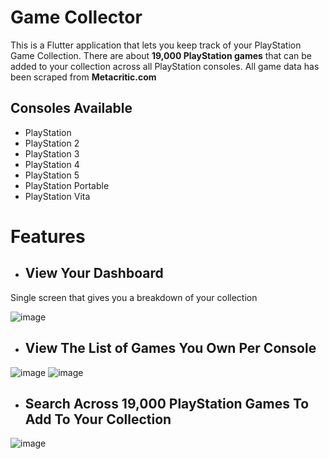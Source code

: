 # Game Collector

This is a Flutter application that lets you keep track of your PlayStation Game Collection. There are about **19,000 PlayStation games** that can be added to your collection across all PlayStation consoles. 
All game data has been scraped from **Metacritic.com**

## Consoles Available
- PlayStation
- PlayStation 2
- PlayStation 3
- PlayStation 4
- PlayStation 5
- PlayStation Portable
- PlayStation Vita

# Features

- ## View Your Dashboard
Single screen that gives you a breakdown of your collection

![image](https://github.com/DipeshMohanty1098/game-collector-client/assets/60932129/8f00a5c8-17b3-42a4-b45b-846a454f2118)

- ## View The List of Games You Own Per Console

![image](https://github.com/DipeshMohanty1098/game-collector-client/assets/60932129/34261c1d-fb19-4746-8c5f-97c3d2e15efd)            ![image](https://github.com/DipeshMohanty1098/game-collector-client/assets/60932129/2dc3e74a-3f98-4668-973d-dd955ce9d601)

- ## Search Across 19,000 PlayStation Games To Add To Your Collection

![image](https://github.com/DipeshMohanty1098/game-collector-client/assets/60932129/f6ce8456-7303-4bc5-baa9-83bdf7d2a5f1)


  

  
